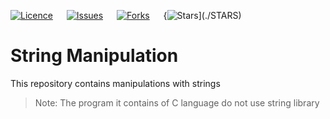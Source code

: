 [![Licence](https://img.shields.io/github/license/bishtanuj/stringManipulation?style=for-the-badge)](./LICENSE) &emsp; 
[![Issues](https://img.shields.io/github/issues/bishtanuj/stringManipulation?style=for-the-badge)](./ISSUES) &emsp;
[![Forks](https://img.shields.io/github/forks/bishtanuj/stringManipulation?style=for-the-badge)](./FORKS) &emsp;
{![Stars](https://img.shields.io/github/stars/bishtanuj/stringManipulaiton?style=for-the-badge)](./STARS)

# String Manipulation
This repository contains manipulations with strings <br> 

> Note: The program it contains of C language do not use string library
